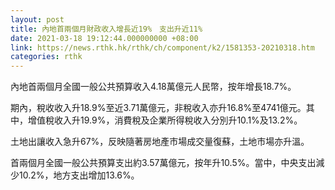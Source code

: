 ```yaml
---
layout: post
title: 內地首兩個月財政收入增長近19%　支出升近11%
date: 2021-03-18 19:12:44.000000000 +08:00
link: https://news.rthk.hk/rthk/ch/component/k2/1581353-20210318.htm
categories: rthk
---
```


內地首兩個月全國一般公共預算收入4.18萬億元人民幣，按年增長18.7%。

期內，稅收收入升18.9%至近3.71萬億元，非稅收入亦升16.8%至4741億元。其中，增值稅收入升19.9%，消費稅及企業所得稅收入分別升10.1%及13.2%。

土地出讓收入急升67%，反映隨著房地產市場成交量復蘇，土地市場亦升溫。

首兩個月全國一般公共預算支出約3.57萬億元，按年升10.5%。當中，中央支出減少10.2%，地方支出增加13.6%。
